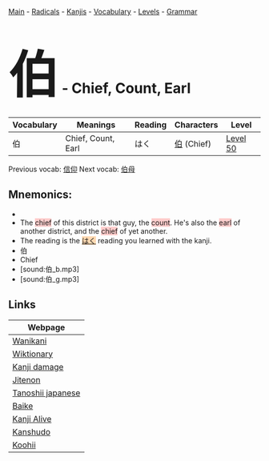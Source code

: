 <style> bigfont {font-size: 100px}</style>
[Main](../README.md) -
[Radicals](../radicals.md) -
[Kanjis](../kanjis.md) -
[Vocabulary](../vocabulary.md) -
[Levels](../levels.md) -
[Grammar](../grammar.md)
# <bigfont> 伯</bigfont> - Chief, Count, Earl 

| Vocabulary | Meanings | Reading | Characters | Level |
| --- | --- | --- | --- | --- |
| 伯 | Chief, Count, Earl | はく |  [伯](../kanjis/伯.md) (Chief) | [Level 50](../levels/wk_level50.md) |

Previous vocab: [信仰](信仰.md) Next vocab: [伯母](伯母.md) 

## Mnemonics:

* 
* The <span style="background-color:#ffcccb"> chief</span> of this district is that guy, the <span style="background-color:#ffcccb"> count</span>. He's also the <span style="background-color:#ffcccb"> earl</span> of another district, and the <span style="background-color:#ffcccb"> chief</span> of yet another.
* The reading is the <span style="background-color:#fed8b1"> [はく](https://jisho.org/search/はく)</span> reading you learned with the kanji.
* 伯
* Chief
* [sound:伯_b.mp3]
* [sound:伯_g.mp3]


## Links 

| Webpage |
| --- |
| [Wanikani          ](https://www.wanikani.com/kanji/伯) |
| [Wiktionary        ](https://en.wiktionary.org/wiki/伯) |
| [Kanji damage      ](http://www.kanjidamage.com/kanji/search?utf8=✓&q=伯) |
| [Jitenon           ](https://jitenon.com/kanji/伯) |
| [Tanoshii japanese ](https://www.tanoshiijapanese.com/dictionary/kanji.cfm?k=伯) |
| [Baike             ](https://baike.baidu.com/item/伯) |
| [Kanji Alive       ](https://app.kanjialive.com/伯) |
| [Kanshudo          ](https://www.kanshudo.com/searchmn?q=伯) |
| [Koohii            ](https://kanji.koohii.com/study/kanji/伯) |
